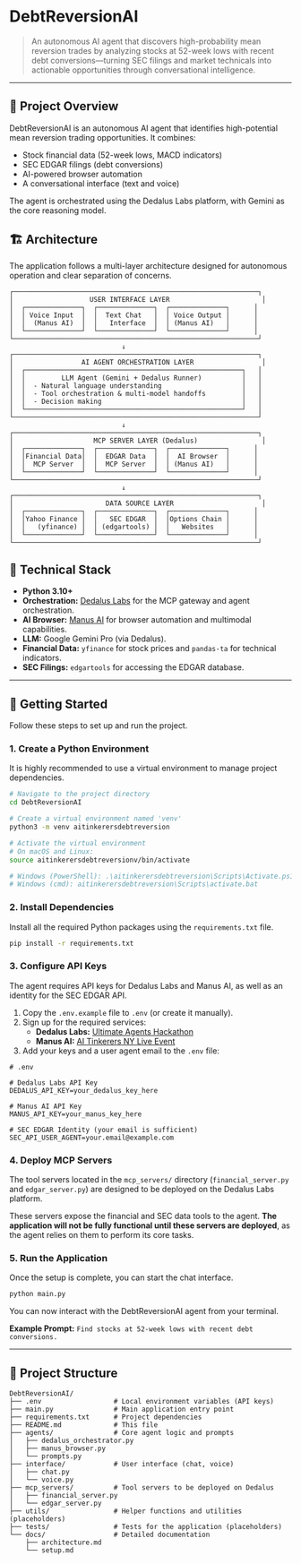 # DebtReversionAI

> An autonomous AI agent that discovers high-probability mean reversion trades by analyzing stocks at 52-week lows with recent debt conversions—turning SEC filings and market technicals into actionable opportunities through conversational intelligence.

---

## 🎯 Project Overview

DebtReversionAI is an autonomous AI agent that identifies high-potential mean reversion trading opportunities. It combines:
- Stock financial data (52-week lows, MACD indicators)
- SEC EDGAR filings (debt conversions)
- AI-powered browser automation
- A conversational interface (text and voice)

The agent is orchestrated using the Dedalus Labs platform, with Gemini as the core reasoning model.

## 🏗️ Architecture

The application follows a multi-layer architecture designed for autonomous operation and clear separation of concerns.

```
┌─────────────────────────────────────────────────────────────┐
│                   USER INTERFACE LAYER                       │
│  ┌──────────────┐  ┌──────────────┐  ┌──────────────┐      │
│  │ Voice Input  │  │  Text Chat   │  │ Voice Output │      │
│  │  (Manus AI)  │  │   Interface  │  │ (Manus AI)   │      │
│  └──────────────┘  └──────────────┘  └──────────────┘      │
└─────────────────────────────────────────────────────────────┘
                            ↓
┌─────────────────────────────────────────────────────────────┐
│                 AI AGENT ORCHESTRATION LAYER                 │
│  ┌──────────────────────────────────────────────────────┐   │
│  │         LLM Agent (Gemini + Dedalus Runner)          │   │
│  │  - Natural language understanding                    │   │
│  │  - Tool orchestration & multi-model handoffs         │   │
│  │  - Decision making                                   │   │
│  └──────────────────────────────────────────────────────┘   │
└─────────────────────────────────────────────────────────────┘
                            ↓
┌─────────────────────────────────────────────────────────────┐
│                    MCP SERVER LAYER (Dedalus)                │
│  ┌──────────────┐  ┌──────────────┐  ┌──────────────┐      │
│  │Financial Data│  │  EDGAR Data  │  │  AI Browser  │      │
│  │  MCP Server  │  │  MCP Server  │  │ (Manus AI)   │      │
│  └──────────────┘  └──────────────┘  └──────────────┘      │
└─────────────────────────────────────────────────────────────┘
                            ↓
┌─────────────────────────────────────────────────────────────┐
│                       DATA SOURCE LAYER                      │
│  ┌──────────────┐  ┌──────────────┐  ┌──────────────┐      │
│  │Yahoo Finance │  │   SEC EDGAR  │  │Options Chain │      │
│  │   (yfinance) │  │ (edgartools) │  │   Websites   │      │
│  └──────────────┘  └──────────────┘  └──────────────┘      │
└─────────────────────────────────────────────────────────────┘
```

## 🔧 Technical Stack

- **Python 3.10+**
- **Orchestration:** [Dedalus Labs](https://www.dedaluslabs.ai/) for the MCP gateway and agent orchestration.
- **AI Browser:** [Manus AI](https://manus.im/) for browser automation and multimodal capabilities.
- **LLM:** Google Gemini Pro (via Dedalus).
- **Financial Data:** `yfinance` for stock prices and `pandas-ta` for technical indicators.
- **SEC Filings:** `edgartools` for accessing the EDGAR database.

---

## 🚀 Getting Started

Follow these steps to set up and run the project.

### 1. Create a Python Environment

It is highly recommended to use a virtual environment to manage project dependencies.

```bash
# Navigate to the project directory
cd DebtReversionAI

# Create a virtual environment named 'venv'
python3 -m venv aitinkerersdebtreversion

# Activate the virtual environment
# On macOS and Linux:
source aitinkerersdebtreversionv/bin/activate

# Windows (PowerShell): .\aitinkerersdebtreversion\Scripts\Activate.ps1
# Windows (cmd): aitinkerersdebtreversion\Scripts\activate.bat
```

### 2. Install Dependencies

Install all the required Python packages using the `requirements.txt` file.

```bash
pip install -r requirements.txt
```

### 3. Configure API Keys

The agent requires API keys for Dedalus Labs and Manus AI, as well as an identity for the SEC EDGAR API.

1.  Copy the `.env.example` file to `.env` (or create it manually).
2.  Sign up for the required services:
    *   **Dedalus Labs:** [Ultimate Agents Hackathon](https://www.dedaluslabs.ai/ultimate-agents-hackathon)
    *   **Manus AI:** [AI Tinkerers NY Live Event](https://manus.im/live-events/AITinkerersNY)
3.  Add your keys and a user agent email to the `.env` file:

```env
# .env

# Dedalus Labs API Key
DEDALUS_API_KEY=your_dedalus_key_here

# Manus AI API Key
MANUS_API_KEY=your_manus_key_here

# SEC EDGAR Identity (your email is sufficient)
SEC_API_USER_AGENT=your.email@example.com
```

### 4. Deploy MCP Servers

The tool servers located in the `mcp_servers/` directory (`financial_server.py` and `edgar_server.py`) are designed to be deployed on the Dedalus Labs platform.

These servers expose the financial and SEC data tools to the agent. **The application will not be fully functional until these servers are deployed**, as the agent relies on them to perform its core tasks.

### 5. Run the Application

Once the setup is complete, you can start the chat interface.

```bash
python main.py
```

You can now interact with the DebtReversionAI agent from your terminal.

**Example Prompt:**
`Find stocks at 52-week lows with recent debt conversions.`

---

## 📁 Project Structure

```
DebtReversionAI/
├── .env                  # Local environment variables (API keys)
├── main.py               # Main application entry point
├── requirements.txt      # Project dependencies
├── README.md             # This file
├── agents/               # Core agent logic and prompts
│   ├── dedalus_orchestrator.py
│   ├── manus_browser.py
│   └── prompts.py
├── interface/            # User interface (chat, voice)
│   ├── chat.py
│   └── voice.py
├── mcp_servers/          # Tool servers to be deployed on Dedalus
│   ├── financial_server.py
│   └── edgar_server.py
├── utils/                # Helper functions and utilities (placeholders)
├── tests/                # Tests for the application (placeholders)
└── docs/                 # Detailed documentation
    ├── architecture.md
    └── setup.md
```
